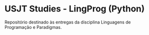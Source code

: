 # USJT Studies - LingProg (Python)

Repositório destinado às entregas da disciplina Linguagens de Programação e Paradigmas.
